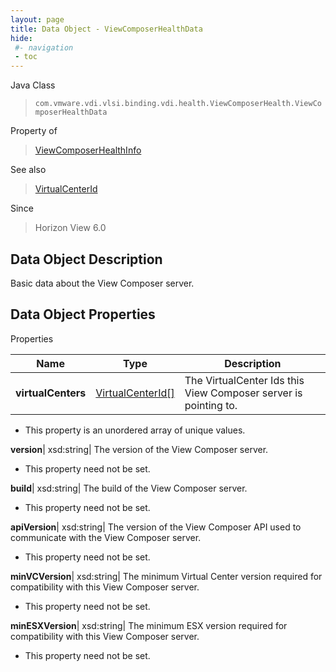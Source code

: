 ```yaml
---
layout: page
title: Data Object - ViewComposerHealthData
hide:
 #- navigation
 - toc
---
```






Java Class  
> `com.vmware.vdi.vlsi.binding.vdi.health.ViewComposerHealth.ViewComposerHealthData`

Property of  
> [ViewComposerHealthInfo](vdi.health.ViewComposerHealth.ViewComposerHealthInfo.md#field_detail)

See also  
> [VirtualCenterId](vdi.entity.VirtualCenterId.md)

Since  
> Horizon View 6.0


## Data Object Description 

Basic data about the View Composer server. 

## Data Object Properties

Properties

Name |  Type |  Description   
---|---|---  
**virtualCenters**| [VirtualCenterId[]](vdi.entity.VirtualCenterId.md)|  The VirtualCenter Ids this View Composer server is pointing to.   


  * This property is an unordered array of unique values.

  
**version**|  xsd:string|  The version of the View Composer server.   


 * This property need not be set.

  
**build**|  xsd:string|  The build of the View Composer server.   


 * This property need not be set.

  
**apiVersion**|  xsd:string|  The version of the View Composer API used to communicate with the View Composer server.   


 * This property need not be set.

  
**minVCVersion**|  xsd:string|  The minimum Virtual Center version required for compatibility with this View Composer server.   


 * This property need not be set.

  
**minESXVersion**|  xsd:string|  The minimum ESX version required for compatibility with this View Composer server.   


 * This property need not be set.

  
  

  

